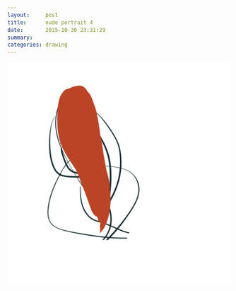 ```yaml
---
layout:     post
title:      nude portrait 4
date:       2015-10-30 23:31:29
summary:    
categories: drawing
---
```

![nude portrait 4](/images/_diary/nude-portrait-4.png "a random girl")
